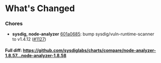 # What's Changed

### Chores
- **sysdig, node-analyzer** [601a0685](https://github.com/sysdiglabs/charts/commit/601a0685639cefc10ec9120c74153f4bb2ac2473): bump sysdig/vuln-runtime-scanner to v1.4.12 ([#1127](https://github.com/sysdiglabs/charts/issues/1127))

#### Full diff: https://github.com/sysdiglabs/charts/compare/node-analyzer-1.8.57...node-analyzer-1.8.58
